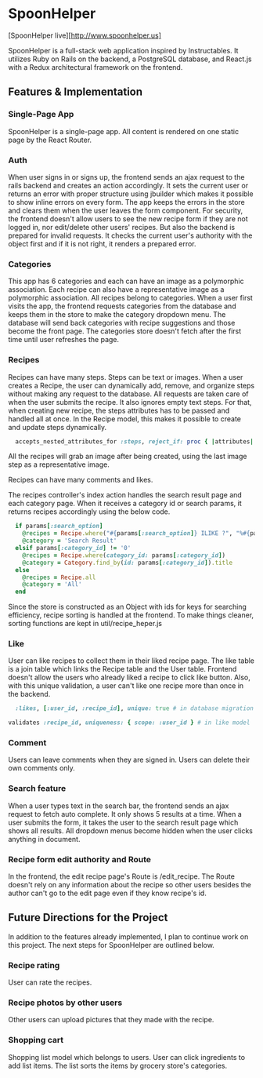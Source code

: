 # SpoonHelper

[SpoonHelper live][http://www.spoonhelper.us]

SpoonHelper is a full-stack web application inspired by Instructables. It utilizes Ruby on Rails on the backend, a PostgreSQL database, and React.js with a Redux architectural framework on the frontend.

## Features & Implementation

### Single-Page App

  SpoonHelper is a single-page app. All content is rendered on one static page by the React Router.

### Auth
  When user signs in or signs up, the frontend sends an ajax request to the rails backend and creates an action accordingly. It sets the current user or returns an error with proper structure using jbuilder which makes it possible to show inline errors on every form. The app keeps the errors in the store and clears them when the user leaves the form component. For security, the frontend doesn't allow users to see the new recipe form if they are not logged in, nor edit/delete other users' recipes. But also the backend is prepared for invalid requests. It checks the current user's authority with the object first and if it is not right, it renders a prepared error.

### Categories
  This app has 6 categories and each can have an image as a polymorphic association. Each recipe can also have a representative image as a polymorphic association. All recipes belong to categories.
  When a user first visits the app, the frontend requests categories from the database and keeps them in the store to make the category dropdown menu. The database will send back categories with recipe suggestions and those become the front page.
  The categories store doesn't fetch after the first time until user refreshes the page.

### Recipes
  Recipes can have many steps. Steps can be text or images. When a user creates a Recipe, the user can dynamically add, remove, and organize steps without making any request to the database. All requests are taken care of when the user submits the recipe. It also ignores empty text steps. For that, when creating new recipe, the steps attributes has to be passed and handled all at once.
  In the Recipe model, this makes it possible to create and update steps dynamically.
  ``` ruby  
    accepts_nested_attributes_for :steps, reject_if: proc { |attributes| attributes['body'].length == 1 }, allow_destroy: true
  ```
  All the recipes will grab an image after being created, using the last image step as a representative image.

  Recipes can have many comments and likes.

  The recipes controller's index action handles the search result page and each category page. When it receives a category id or search params, it returns recipes accordingly using the below code.

  ```ruby
    if params[:search_option]
      @recipes = Recipe.where("#{params[:search_option]} ILIKE ?", "%#{params[:search_value]}%")
      @category = 'Search Result'
    elsif params[:category_id] != '0'
      @recipes = Recipe.where(category_id: params[:category_id])
      @category = Category.find_by(id: params[:category_id]).title
    else
      @recipes = Recipe.all
      @category = 'All'
    end
  ```

  Since the store is constructed as an Object with ids for keys for searching efficiency, recipe sorting is handled at the frontend. To make things cleaner, sorting functions are kept in util/recipe_heper.js

### Like
  User can like recipes to collect them in their liked recipe page. The like table is a join table which links the Recipe table and the User table. Frontend doesn't allow the users who already liked a recipe to click like button.
  Also, with this unique validation, a user can't like one recipe more than once in the backend.
  ```ruby
    :likes, [:user_id, :recipe_id], unique: true # in database migration

validates :recipe_id, uniqueness: { scope: :user_id } # in like model
  ```
### Comment
  Users can leave comments when they are signed in. Users can delete their own comments only.

### Search feature
  When a user types text in the search bar, the frontend sends an ajax request to fetch auto complete. It only shows 5 results at a time. When a user submits the form, it takes the user to the search result page which shows all results.
  All dropdown menus become hidden when the user clicks anything in document.

### Recipe form edit authority and Route
  In the frontend, the edit recipe page's Route is /edit_recipe. The Route doesn't rely on any information about the recipe so other users besides the author can't go to the edit page even if they know recipe's id.

## Future Directions for the Project

In addition to the features already implemented, I plan to continue work on this project. The next steps for SpoonHelper are outlined below.

### Recipe rating
  User can rate the recipes.

### Recipe photos by other users
  Other users can upload pictures that they made with the recipe.

### Shopping cart
  Shopping list model which belongs to users. User can click ingredients to add list items. The list sorts the items by grocery store's categories.
